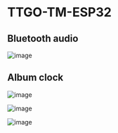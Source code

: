 # TTGO-TM-ESP32

## Bluetooth audio
![image](https://github.com/LilyGO/TTGO-TM-ESP32/blob/master/Image/image1.jpg)

## Album clock
![image](https://github.com/LilyGO/TTGO-TM-ESP32/blob/master/Image/image2.jpg)

![image](https://github.com/LilyGO/TTGO-TM-ESP32/blob/master/Image/image3.jpg)

![image](https://github.com/LilyGO/TTGO-TM-ESP32/blob/master/Image/image4.jpg)
